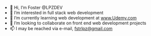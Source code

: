 - 👋 Hi, I’m Foster @LPZDEV
- 👀 I’m interested in full stack web development
- 🌱 I’m currently learning web development at www.Udemy.com
- 💞️ I’m looking to collaborate on front end web development projects
- 📫 I may be reached via e-mail, fstrlpz@gmail.com

<!---
LPZDEV/LPZDEV is a ✨ special ✨ repository because its `README.md` (this file) appears on your GitHub profile.
You can click the Preview link to take a look at your changes.
--->
